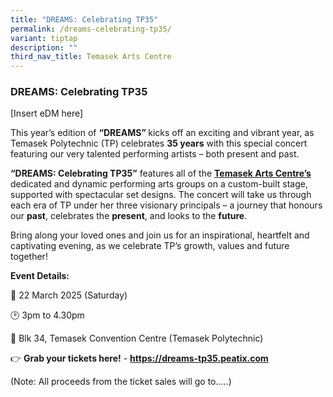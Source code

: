 ```yaml
---
title: "DREAMS: Celebrating TP35"
permalink: /dreams-celebrating-tp35/
variant: tiptap
description: ""
third_nav_title: Temasek Arts Centre
---
```

<h3><strong>DREAMS: Celebrating TP35</strong></h3>
<p>[Insert eDM here]</p>
<p>This year’s edition of <strong>“DREAMS” </strong>kicks off an exciting
and vibrant year, as Temasek Polytechnic (TP) celebrates <strong>35 years</strong> with
this special concert featuring our very talented performing artists – both
present and past.</p>
<p></p>
<p><strong>“DREAMS: Celebrating TP35”</strong> features all of the <strong><a href="https://www.instagram.com/temasekartscentre/?hl=en" rel="noopener noreferrer nofollow" target="_blank">Temasek Arts Centre’s</a></strong> dedicated
and dynamic performing arts groups on a custom-built stage, supported with
spectacular set designs. The concert will take us through each era of TP
under her three visionary principals – a journey that honours our <strong>past</strong>,
celebrates the <strong>present</strong>, and looks to the <strong>future</strong>.</p>
<p></p>
<p>Bring along your loved ones and join us for an inspirational, heartfelt
and captivating evening, as we celebrate TP’s growth, values and future
together!</p>
<p><strong>Event Details:</strong>
</p>
<p>📆 22 March 2025 (Saturday)</p>
<p>🕑 3pm to 4.30pm</p>
<p>📍 Blk 34, Temasek Convention Centre (Temasek Polytechnic)</p>
<p>👉 <strong>Grab your tickets here!</strong> - <strong><a href="https://dreams-tp35.peatix.com" rel="noopener noreferrer nofollow" target="_blank">https://dreams-tp35.peatix.com</a></strong>
</p>
<p></p>
<p>(Note: All proceeds from the ticket sales will go to…..)</p>
